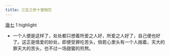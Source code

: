 ```yaml
---
title: 三生三世十里桃花
---
```


[唐七](https://www.amazon.cn/s/ref=as_li_ss_tl?_encoding=UTF8\&camp=536\&creative=3132\&field-keywords=%E4%B8%89%E7%94%9F%E4%B8%89%E4%B8%96%E5%8D%81%E9%87%8C%E6%A1%83%E8%8A%B1\&linkCode=ur2\&tag=llll1-23\&url=search-alias%3Dbooks)
1 highlight

- 一个人便是这样了，处处都只想着所爱之人好，所爱之人好了，自己便也好了。这正是情爱的妙处，即便受罪吃苦头，倘若心里头有一个人揣着，天大的罪天大的苦头，也不过一场甜蜜的煎熬。
